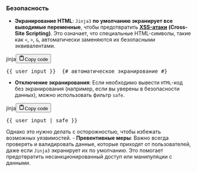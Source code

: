 <h3>Безопасность</h3>
<!--{% raw %}-->
<ul>
<li><strong>Экранирование HTML</strong>: <code>Jinja3</code> <strong>по умолчанию экранирует все выводимые переменные</strong>,
чтобы предотвратить <strong><u>XSS-атаки</u></strong> <strong>(Cross-Site Scripting)</strong>.
Это означает, что специальные HTML-символы, такие как <code>&lt;</code>, <code>&gt;</code>, <code>&amp;</code>, автоматически заменяются их безопасными эквивалентами.</li>
</ul>
<div class="code_element"><div class="lang_line"><text>jinja</text><button class="copy_code_button" onclick="CopyCode(this)"><svg style="width: 1.2em;height: 1.2em;" aria-hidden="true" xmlns="http://www.w3.org/2000/svg" fill="none" viewBox="0 0 24 24"><path stroke="currentColor" stroke-linecap="round" stroke-linejoin="round" stroke-width="2" d="M15 4h3a1 1 0 0 1 1 1v15a1 1 0 0 1-1 1H6a1 1 0 0 1-1-1V5a1 1 0 0 1 1-1h3m0 3h6m-5-4v4h4V3h-4Z"/></svg><text>Copy code</text></button></div><div class="code"><div class="highlight"><pre><span></span><span class="cp">{{</span> <span class="nv">user_input</span> <span class="cp">}}</span><span class="x">  </span><span class="c">{# автоматическое экранирование #}</span>
</pre></div></div></div>
<ul>
<li><strong>Отключение экранирования</strong>: Если необходимо вывести <code>HTML</code>-код без экранирования
(например, если вы уверены в безопасности данных), можно использовать фильтр <code>safe</code>.</li>
</ul>
<div class="code_element"><div class="lang_line"><text>jinja</text><button class="copy_code_button" onclick="CopyCode(this)"><svg style="width: 1.2em;height: 1.2em;" aria-hidden="true" xmlns="http://www.w3.org/2000/svg" fill="none" viewBox="0 0 24 24"><path stroke="currentColor" stroke-linecap="round" stroke-linejoin="round" stroke-width="2" d="M15 4h3a1 1 0 0 1 1 1v15a1 1 0 0 1-1 1H6a1 1 0 0 1-1-1V5a1 1 0 0 1 1-1h3m0 3h6m-5-4v4h4V3h-4Z"/></svg><text>Copy code</text></button></div><div class="code"><div class="highlight"><pre><span></span><span class="cp">{{</span> <span class="nv">user_input</span> <span class="o">|</span> <span class="nf">safe</span> <span class="cp">}}</span>
</pre></div></div></div>
<p>Однако это нужно делать с осторожностью, чтобы избежать возможных уязвимостей.
  - <strong>Превентивные меры</strong>: Важно всегда проверять и валидировать данные, которые приходят от пользователей,
даже если <code>Jinja3</code> экранирует их по умолчанию.
Это помогает предотвратить несанкционированный доступ или манипуляции с данными.</p>
<!--{% endraw %}-->